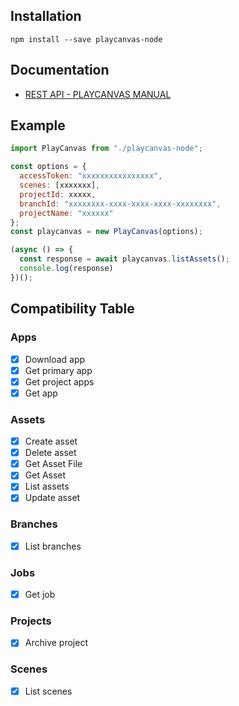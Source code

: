 ## Installation

```
npm install --save playcanvas-node
```

## Documentation
- [REST API - PLAYCANVAS MANUAL](https://developer.playcanvas.com/en/user-manual/api/)


## Example
```javascript
import PlayCanvas from "./playcanvas-node";

const options = {
  accessToken: "xxxxxxxxxxxxxxxx",
  scenes: [xxxxxxx],
  projectId: xxxxx,
  branchId: "xxxxxxxx-xxxx-xxxx-xxxx-xxxxxxxx",
  projectName: "xxxxxx"
};
const playcanvas = new PlayCanvas(options);

(async () => {
  const response = await playcanvas.listAssets();
  console.log(response)
})();

```

## Compatibility Table

### Apps

- [x] Download app
- [x] Get primary app
- [x] Get project apps
- [x] Get app

### Assets

- [x] Create asset
- [x] Delete asset
- [x] Get Asset File
- [x] Get Asset
- [x] List assets
- [x] Update asset

### Branches

- [x] List branches
### Jobs
- [x] Get job
  
### Projects

- [x] Archive project

### Scenes
- [x] List scenes